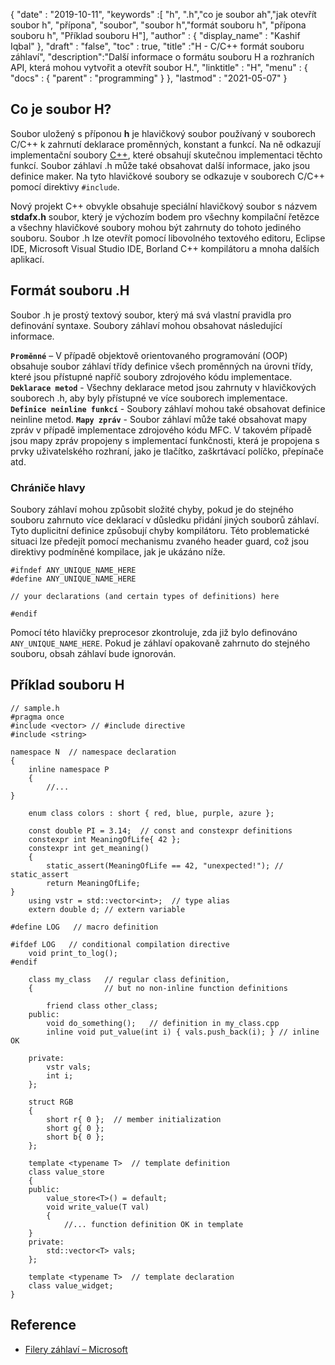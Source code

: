 {
  "date" : "2019-10-11",
  "keywords" :[ "h", ".h","co je soubor ah","jak otevřít soubor h", "přípona", "soubor", "soubor h","formát souboru h", "přípona souboru h", "Příklad souboru H"],
  "author" : {
    "display_name" : "Kashif Iqbal"
},
  "draft" : "false",
  "toc" : true,
  "title" :"H - C/C++ formát souboru záhlaví",
  "description":"Další informace o formátu souboru H a rozhraních API, která mohou vytvořit a otevřít soubor H.",
  "linktitle" : "H",
  "menu" : {
    "docs" : {
      "parent" : "programming"
}
},
  "lastmod" : "2021-05-07"
}

## Co je soubor H?

Soubor uložený s příponou **h** je hlavičkový soubor používaný v souborech C/C++ k zahrnutí deklarace proměnných, konstant a funkcí. Na ně odkazují implementační soubory [C++](/cs/programming/cpp/), které obsahují skutečnou implementaci těchto funkcí. Soubor záhlaví .h může také obsahovat další informace, jako jsou definice maker. Na tyto hlavičkové soubory se odkazuje v souborech C/C++ pomocí direktivy `#include`.

Nový projekt C++ obvykle obsahuje speciální hlavičkový soubor s názvem **stdafx.h** soubor, který je výchozím bodem pro všechny kompilační řetězce a všechny hlavičkové soubory mohou být zahrnuty do tohoto jediného souboru. Soubor .h lze otevřít pomocí libovolného textového editoru, Eclipse IDE, Microsoft Visual Studio IDE, Borland C++ kompilátoru a mnoha dalších aplikací.

## Formát souboru .H

Soubor .h je prostý textový soubor, který má svá vlastní pravidla pro definování syntaxe. Soubory záhlaví mohou obsahovat následující informace.

**`Proměnné`** – V případě objektově orientovaného programování (OOP) obsahuje soubor záhlaví třídy definice všech proměnných na úrovni třídy, které jsou přístupné napříč soubory zdrojového kódu implementace.
**`Deklarace metod`** - Všechny deklarace metod jsou zahrnuty v hlavičkových souborech .h, aby byly přístupné ve více souborech implementace.
**`Definice neinline funkcí`** - Soubory záhlaví mohou také obsahovat definice neinline metod.
**`Mapy zpráv`** - Soubor záhlaví může také obsahovat mapy zpráv v případě implementace zdrojového kódu MFC. V takovém případě jsou mapy zpráv propojeny s implementací funkčnosti, která je propojena s prvky uživatelského rozhraní, jako je tlačítko, zaškrtávací políčko, přepínače atd.


### Chrániče hlavy

Soubory záhlaví mohou způsobit složité chyby, pokud je do stejného souboru zahrnuto více deklarací v důsledku přidání jiných souborů záhlaví. Tyto duplicitní definice způsobují chyby kompilátoru. Této problematické situaci lze předejít pomocí mechanismu zvaného header guard, což jsou direktivy podmíněné kompilace, jak je ukázáno níže.

```
#ifndef ANY_UNIQUE_NAME_HERE
#define ANY_UNIQUE_NAME_HERE

// your declarations (and certain types of definitions) here

#endif
```
Pomocí této hlavičky preprocesor zkontroluje, zda již bylo definováno `ANY_UNIQUE_NAME_HERE`. Pokud je záhlaví opakovaně zahrnuto do stejného souboru, obsah záhlaví bude ignorován.

## Příklad souboru H

```
// sample.h
#pragma once
#include <vector> // #include directive
#include <string>

namespace N  // namespace declaration
{
    inline namespace P
    {
        //...
}

    enum class colors : short { red, blue, purple, azure };

    const double PI = 3.14;  // const and constexpr definitions
    constexpr int MeaningOfLife{ 42 };
    constexpr int get_meaning()
    {
        static_assert(MeaningOfLife == 42, "unexpected!"); // static_assert
        return MeaningOfLife;
}
    using vstr = std::vector<int>;  // type alias
    extern double d; // extern variable

#define LOG   // macro definition

#ifdef LOG   // conditional compilation directive
    void print_to_log();
#endif

    class my_class   // regular class definition,
    {                // but no non-inline function definitions

        friend class other_class;
    public:
        void do_something();   // definition in my_class.cpp
        inline void put_value(int i) { vals.push_back(i); } // inline OK

    private:
        vstr vals;
        int i;
    };

    struct RGB
    {
        short r{ 0 };  // member initialization
        short g{ 0 };
        short b{ 0 };
    };

    template <typename T>  // template definition
    class value_store
    {
    public:
        value_store<T>() = default;
        void write_value(T val)
        {
            //... function definition OK in template
    }
    private:
        std::vector<T> vals;
    };

    template <typename T>  // template declaration
    class value_widget;
}
```

## Reference

* [Filery záhlaví – Microsoft](https://learn.microsoft.com/en-us/cpp/cpp/header-files-cpp?view=msvc-160)

